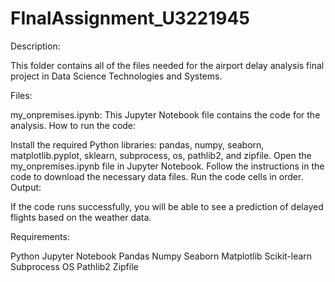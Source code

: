 # FInalAssignment_U3221945

Description:

This folder contains all of the files needed for the airport delay analysis final project in Data Science Technologies and Systems.

Files:

my_onpremises.ipynb: This Jupyter Notebook file contains the code for the analysis.
How to run the code:

Install the required Python libraries: pandas, numpy, seaborn, matplotlib.pyplot, sklearn, subprocess, os, pathlib2, and zipfile.
Open the my_onpremises.ipynb file in Jupyter Notebook.
Follow the instructions in the code to download the necessary data files.
Run the code cells in order.
Output:

If the code runs successfully, you will be able to see a prediction of delayed flights based on the weather data.

Requirements:

Python
Jupyter Notebook
Pandas
Numpy
Seaborn
Matplotlib
Scikit-learn
Subprocess
OS
Pathlib2
Zipfile
